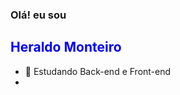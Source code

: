 ### Olá! eu sou <h2><font color="Blue">Heraldo Monteiro</font></h2>
- 🌱 Estudando Back-end e Front-end
- 


